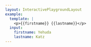 ```yaml
---
layout: InteractivePlaygroundLayout
example:
  template: |
    <p>{{firstname}} {{lastname}}</p>
  input:
    firstname: Yehuda
    lastname: Katz
---
```

